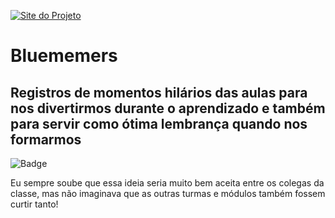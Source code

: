 [![Site do Projeto](https://i.imgur.com/5U1yeQ0.png)](https://bluememers.herokuapp.com/)
# Bluememers
## Registros de momentos hilários das aulas para nos divertirmos durante o aprendizado e também para servir como ótima lembrança quando nos formarmos 

![Badge](https://img.shields.io/date/1630014400)


Eu sempre soube que essa ideia seria muito bem aceita entre os colegas da classe, mas não imaginava que as outras turmas e módulos também fossem curtir tanto!
